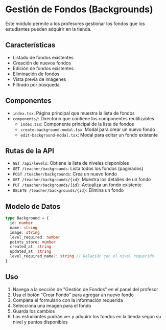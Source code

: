 # Gestión de Fondos (Backgrounds)

Este módulo permite a los profesores gestionar los fondos que los estudiantes pueden adquirir en la tienda.

## Características

- Listado de fondos existentes
- Creación de nuevos fondos
- Edición de fondos existentes
- Eliminación de fondos
- Vista previa de imágenes
- Filtrado por búsqueda

## Componentes

- `index.tsx`: Página principal que muestra la lista de fondos
- `components/`: Directorio que contiene los componentes reutilizables
  - `index.tsx`: Componente principal de la lista de fondos
  - `create-background-modal.tsx`: Modal para crear un nuevo fondo
  - `edit-background-modal.tsx`: Modal para editar un fondo existente

## Rutas de la API

- `GET /api/levels`: Obtiene la lista de niveles disponibles
- `GET /teacher/backgrounds`: Lista todos los fondos (paginados)
- `POST /teacher/backgrounds`: Crea un nuevo fondo
- `GET /teacher/backgrounds/{id}`: Muestra los detalles de un fondo
- `PUT /teacher/backgrounds/{id}`: Actualiza un fondo existente
- `DELETE /teacher/backgrounds/{id}`: Elimina un fondo

## Modelo de Datos

```typescript
type Background = {
  id: number
  name: string
  image: string
  level_required: number
  points_store: number
  created_at: string
  updated_at: string
  level_required_name?: string // Relación con el nivel requerido
}
```

## Uso

1. Navega a la sección de "Gestión de Fondos" en el panel del profesor
2. Usa el botón "Crear Fondo" para agregar un nuevo fondo
3. Completa el formulario con la información requerida
4. Selecciona una imagen para el fondo
5. Guarda los cambios
6. Los estudiantes podrán ver y adquirir los fondos en la tienda según su nivel y puntos disponibles
